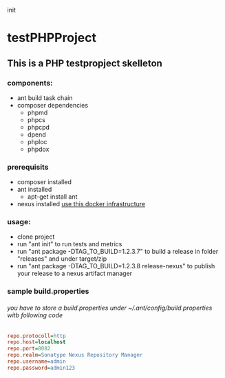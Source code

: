 init
# testPHPProject
## This is a PHP testpropject skelleton
### components:

- ant build task chain
- composer dependencies
  - phpmd
  - phpcs
  - phpcpd
  - dpend
  - phploc
  - phpdox

### prerequisits
- composer installed
- ant installed
  - apt-get install ant 
- nexus installed [use this docker infrastructure](https://github.com/pboethig/PhpBuildSystem)
  

### usage:
- clone project
- run "ant init" to run tests and metrics
- run "ant package -DTAG_TO_BUILD=1.2.3.7" to build a release in folder "releases" and under target/zip
- run "ant package -DTAG_TO_BUILD=1.2.3.8 release-nexus" to publish your release to a nexus artifact manager


### sample build.properties
###### you have to store a build.properties under ~/.ant/config/build.properties witb following code
```ini
repo.protocoll=http
repo.host=localhost
repo.port=8082
repo.realm=Sonatype Nexus Repository Manager
repo.username=admin
repo.password=admin123

